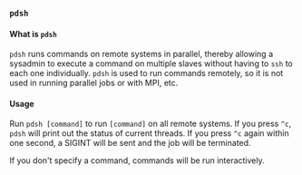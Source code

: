 ### `pdsh`
#### What is `pdsh`
`pdsh` runs commands on remote systems in parallel, thereby allowing a sysadmin
to execute a command on multiple slaves without having to `ssh` to each one
individually.  `pdsh` is used to run commands remotely, so it is not used in
running parallel jobs or with MPI, etc.

#### Usage
Run `pdsh [command]` to run `[command]` on all remote systems.  If you press `^c`,
`pdsh` will print out the status of current threads.  If you press `^c` again
within one second, a SIGINT will be sent and the job will be terminated.

If you don't specify a command, commands will be run interactively.
